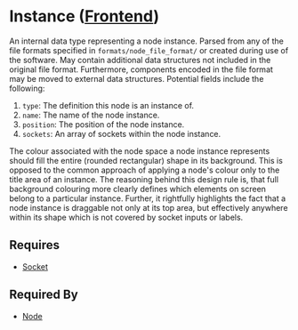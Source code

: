 # Instance ([Frontend](../../frontend.md))

An internal data type representing a node instance. Parsed from any of the file formats specified in `formats/node_file_format/` or created during use of the software. May contain additional data structures not included in the original file format. Furthermore, components encoded in the file format may be moved to external data structures. Potential fields include the following:

1. `type`: The definition this node is an instance of.
2. `name`: The name of the node instance.
3. `position`: The position of the node instance.
3. `sockets`: An array of sockets within the node instance.

The colour associated with the node space a node instance represents should fill the entire (rounded rectangular) shape in its background. This is opposed to the common approach of applying a node's colour only to the title area of an instance. The reasoning behind this design rule is, that full background colouring more clearly defines which elements on screen belong to a particular instance. Further, it rightfully highlights the fact that a node instance is draggable not only at its top area, but effectively anywhere within its shape which is not covered by socket inputs or labels.

## Requires

- [Socket](./socket.md)

## Required By

- [Node](./node.md)
